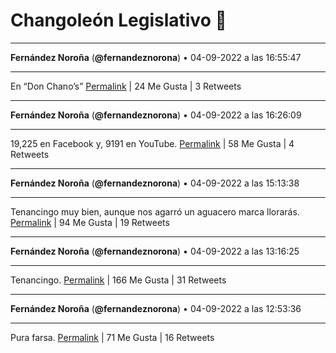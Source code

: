 # Changoleón Legislativo 🙈
*****
**Fernández Noroña** (**@fernandeznorona**) • 04-09-2022 a las 16:55:47
*****
En “Don Chano’s”
[Permalink](https://twitter.com/fernandeznorona/status/1566590885696905216) | 24 Me Gusta | 3 Retweets
*****
**Fernández Noroña** (**@fernandeznorona**) • 04-09-2022 a las 16:26:09
*****
19,225 en Facebook y, 9191 en YouTube.
[Permalink](https://twitter.com/fernandeznorona/status/1566583428287320064) | 58 Me Gusta | 4 Retweets
*****
**Fernández Noroña** (**@fernandeznorona**) • 04-09-2022 a las 15:13:38
*****
Tenancingo muy bien, aunque nos agarró un aguacero marca llorarás.
[Permalink](https://twitter.com/fernandeznorona/status/1566565179650846720) | 94 Me Gusta | 19 Retweets
*****
**Fernández Noroña** (**@fernandeznorona**) • 04-09-2022 a las 13:16:25
*****
Tenancingo.
[Permalink](https://twitter.com/fernandeznorona/status/1566535680217346048) | 166 Me Gusta | 31 Retweets
*****
**Fernández Noroña** (**@fernandeznorona**) • 04-09-2022 a las 12:53:36
*****
Pura farsa.
[Permalink](https://twitter.com/fernandeznorona/status/1566529936394858496) | 71 Me Gusta | 16 Retweets